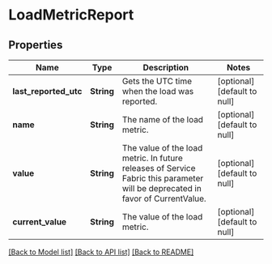 # LoadMetricReport

## Properties
Name | Type | Description | Notes
------------ | ------------- | ------------- | -------------
**last_reported_utc** | **String** | Gets the UTC time when the load was reported. | [optional] [default to null]
**name** | **String** | The name of the load metric. | [optional] [default to null]
**value** | **String** | The value of the load metric. In future releases of Service Fabric this parameter will be deprecated in favor of CurrentValue. | [optional] [default to null]
**current_value** | **String** | The value of the load metric. | [optional] [default to null]

[[Back to Model list]](../README.md#documentation-for-models) [[Back to API list]](../README.md#documentation-for-api-endpoints) [[Back to README]](../README.md)


